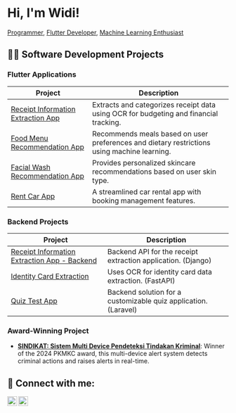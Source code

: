 # Hi, I'm Widi!  
[Programmer](https://github.com/wawanwidiantara), [Flutter Developer](https://www.linkedin.com/in/gedewidiantara/), [Machine Learning Enthusiast](https://www.linkedin.com/in/gedewidiantara/)

## 👨‍💻 Software Development Projects

### Flutter Applications
| Project | Description |
|---------|-------------|
| [Receipt Information Extraction App](https://github.com/WawanWidiantara/picbudget_app) | Extracts and categorizes receipt data using OCR for budgeting and financial tracking. |
| [Food Menu Recommendation App](https://github.com/WawanWidiantara/menu_recommendation_app) | Recommends meals based on user preferences and dietary restrictions using machine learning. |
| [Facial Wash Recommendation App](https://github.com/WawanWidiantara/glow_up_app) | Provides personalized skincare recommendations based on user skin type. |
| [Rent Car App](https://github.com/WawanWidiantara/car_rent_app) | A streamlined car rental app with booking management features. |

### Backend Projects
| Project | Description |
|---------|-------------|
| [Receipt Information Extraction App - Backend](https://github.com/WawanWidiantara/PicBudget-Backend) | Backend API for the receipt extraction application. (Django) |
| [Identity Card Extraction](https://github.com/WawanWidiantara/KTM-Information-Extraction) | Uses OCR for identity card data extraction. (FastAPI) |
| [Quiz Test App](https://github.com/WawanWidiantara/cbt-backend) | Backend solution for a customizable quiz application. (Laravel) |

### Award-Winning Project
- **[SINDIKAT: Sistem Multi Device Pendeteksi Tindakan Kriminal](https://github.com/Sindikat-PKM-KC)**: Winner of the 2024 PKMKC award, this multi-device alert system detects criminal actions and raises alerts in real-time.

<h2> 🤳 Connect with me:</h2>

[<img align="left" alt="GedeWidiantara | LinkedIn" width="22px" src="https://cdn.jsdelivr.net/npm/simple-icons@v3/icons/linkedin.svg" />][linkedin]
[<img align="left" alt="GedeWidiantara | Instagram" width="22px" src="https://cdn.jsdelivr.net/npm/simple-icons@v3/icons/instagram.svg" />][instagram]

[instagram]: https://www.instagram.com/wawanwidiantara/
[linkedin]: https://linkedin.com/in/gedewidiantara
